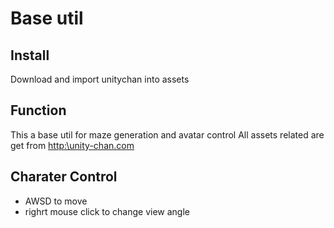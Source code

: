 # Base util
## Install
Download and import unitychan into assets

## Function
This a base util for maze generation and avatar control
All assets related are get from [http:\\unity-chan.com](http:\\unity-chan.com)

## Charater Control
* AWSD to move
* righrt mouse click to change view angle
